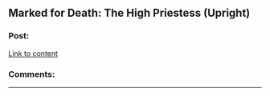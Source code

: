 ## Marked for Death: The High Priestess (Upright)

### Post:

[Link to content](https://forums.sufficientvelocity.com/posts/6532683/)

### Comments:

---

